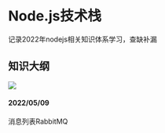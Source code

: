 # Node.js技术栈
记录2022年nodejs相关知识体系学习，查缺补漏
## 知识大纲
![](https://www.nodejs.red/nodejs/img/nodejs-roadmap.png)

#### 2022/05/09
消息列表RabbitMQ 
